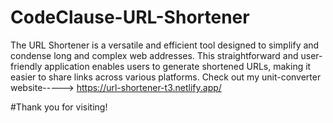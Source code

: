 # CodeClause-URL-Shortener
The URL Shortener is a versatile and efficient tool designed to simplify and condense long and complex web addresses. This straightforward and user-friendly application enables users to generate shortened URLs, making it easier to share links across various platforms.
Check out my unit-converter website-----> https://url-shortener-t3.netlify.app/

#Thank you for visiting!
